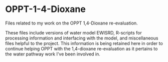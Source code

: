 # OPPT-1-4-Dioxane
Files related to my work on the OPPT 1,4-Dioxane re-evaluation. 

These files include versions of water model EWISRD, R-scripts for processing information and interfacing with the model, and miscellaneous files helpful to the project. This information is being retained here in order to continue helping OPPT with the 1,4-dioxane re-evaluation as it pertains to the water pathway work I've been involved in.   

